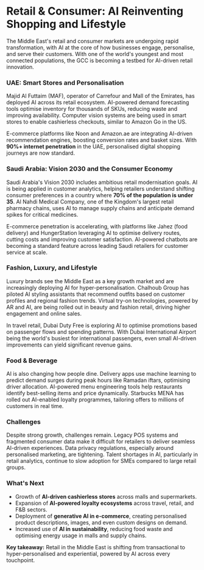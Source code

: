 # Retail & Consumer: AI Reinventing Shopping and Lifestyle

The Middle East's retail and consumer markets are undergoing rapid
transformation, with AI at the core of how businesses engage,
personalise, and serve their customers. With one of the world's youngest
and most connected populations, the GCC is becoming a testbed for
AI-driven retail innovation.

### UAE: Smart Stores and Personalisation

Majid Al Futtaim (MAF), operator of Carrefour and Mall of the Emirates,
has deployed AI across its retail ecosystem. AI-powered demand
forecasting tools optimise inventory for thousands of SKUs, reducing
waste and improving availability. Computer vision systems are being used
in smart stores to enable cashierless checkouts, similar to Amazon Go in
the US.

E-commerce platforms like Noon and Amazon.ae are integrating AI-driven
recommendation engines, boosting conversion rates and basket sizes. With
**90%+ internet penetration** in the UAE, personalised digital shopping
journeys are now standard.

### Saudi Arabia: Vision 2030 and the Consumer Economy

Saudi Arabia's Vision 2030 includes ambitious retail modernisation
goals. AI is being applied in customer analytics, helping retailers
understand shifting consumer preferences in a country where **70% of the
population is under 35**. Al Nahdi Medical Company, one of the Kingdom's
largest retail pharmacy chains, uses AI to manage supply chains and
anticipate demand spikes for critical medicines.

E-commerce penetration is accelerating, with platforms like Jahez (food
delivery) and HungerStation leveraging AI to optimise delivery routes,
cutting costs and improving customer satisfaction. AI-powered chatbots
are becoming a standard feature across leading Saudi retailers for
customer service at scale.

### Fashion, Luxury, and Lifestyle

Luxury brands see the Middle East as a key growth market and are
increasingly deploying AI for hyper-personalisation. Chalhoub Group has
piloted AI styling assistants that recommend outfits based on customer
profiles and regional fashion trends. Virtual try-on technologies,
powered by AR and AI, are being rolled out in beauty and fashion retail,
driving higher engagement and online sales.

In travel retail, Dubai Duty Free is exploring AI to optimise promotions
based on passenger flows and spending patterns. With Dubai International
Airport being the world's busiest for international passengers, even
small AI-driven improvements can yield significant revenue gains.

### Food & Beverage

AI is also changing how people dine. Delivery apps use machine learning
to predict demand surges during peak hours like Ramadan iftars,
optimising driver allocation. AI-powered menu engineering tools help
restaurants identify best-selling items and price dynamically. Starbucks
MENA has rolled out AI-enabled loyalty programmes, tailoring offers to
millions of customers in real time.

### Challenges

Despite strong growth, challenges remain. Legacy POS systems and
fragmented consumer data make it difficult for retailers to deliver
seamless AI-driven experiences. Data privacy regulations, especially
around personalised marketing, are tightening. Talent shortages in AI,
particularly in retail analytics, continue to slow adoption for SMEs
compared to large retail groups.

### What's Next

-   Growth of **AI-driven cashierless stores** across malls and
    supermarkets.
-   Expansion of **AI-powered loyalty ecosystems** across travel,
    retail, and F&B sectors.
-   Deployment of **generative AI in e-commerce**, creating personalised
    product descriptions, images, and even custom designs on demand.
-   Increased use of **AI in sustainability**, reducing food waste and
    optimising energy usage in malls and supply chains.

**Key takeaway:** Retail in the Middle East is shifting from
transactional to hyper-personalised and experiential, powered by AI
across every touchpoint.
